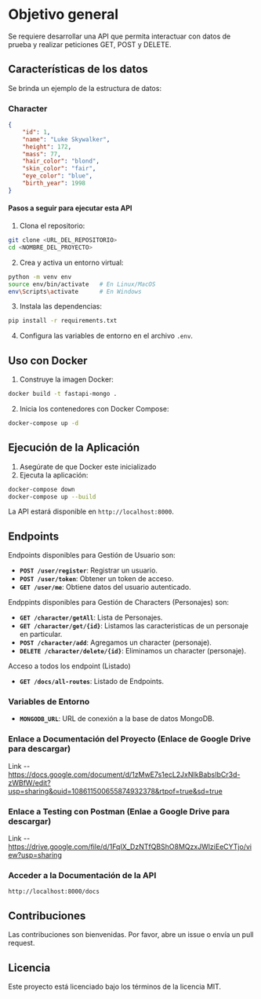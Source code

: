 
# Objetivo general
Se requiere desarrollar una API que permita interactuar con datos de prueba y realizar peticiones GET, POST y DELETE.

## Características de los datos
Se brinda un ejemplo de la estructura de datos:

### Character
```json
{
    "id": 1,
    "name": "Luke Skywalker",
    "height": 172,
    "mass": 77,
    "hair_color": "blond",
    "skin_color": "fair",
    "eye_color": "blue",
    "birth_year": 1998
}

```
#### Pasos a seguir para ejecutar esta API


1. Clona el repositorio:

```sh
git clone <URL_DEL_REPOSITORIO>
cd <NOMBRE_DEL_PROYECTO>
```

2. Crea y activa un entorno virtual:

```sh
python -m venv env
source env/bin/activate   # En Linux/MacOS
env\Scripts\activate      # En Windows
```

3. Instala las dependencias:

```sh
pip install -r requirements.txt
```

4. Configura las variables de entorno en el archivo `.env`.

## Uso con Docker

1. Construye la imagen Docker:

```sh
docker build -t fastapi-mongo .
```

2. Inicia los contenedores con Docker Compose:

```sh
docker-compose up -d
```

## Ejecución de la Aplicación

1. Asegúrate de que Docker este inicializado
2. Ejecuta la aplicación:

```sh
docker-compose down
docker-compose up --build
```

La API estará disponible en `http://localhost:8000`.

## Endpoints

Endpoints disponibles para Gestión de Usuario son:

- **`POST /user/register`**: Registrar un usuario.
- **`POST /user/token`**: Obtener un token de acceso.
- **`GET /user/me`**: Obtiene datos del usuario autenticado.

Endppints disponibles para Gestión de Characters (Personajes) son:

- **`GET /character/getAll`**: Lista de Personajes.
- **`GET /character/get/{id}`**: Listamos las caracteristicas de un personaje en particular.
- **`POST /character/add`**: Agregamos un character (personaje).
- **`DELETE /character/delete/{id}`**: Eliminamos un character (personaje).

Acceso a todos los endpoint (Listado)

- **`GET /docs/all-routes`**: Listado de Endpoints.

### Variables de Entorno

- **`MONGODB_URL`**: URL de conexión a la base de datos MongoDB.

### Enlace a Documentación del Proyecto (Enlace de Google Drive para descargar)

Link -- https://docs.google.com/document/d/1zMwE7s1ecL2JxNIkBabsIbCr3d-zWBfW/edit?usp=sharing&ouid=108611500655874932378&rtpof=true&sd=true

### Enlace a Testing con Postman (Enlae a Google Drive para descargar)

Link -- https://drive.google.com/file/d/1FqIX_DzNTfQBShO8MQzxJWlziEeCYTjo/view?usp=sharing

### Acceder a la Documentación de la API

 `http://localhost:8000/docs`

## Contribuciones

Las contribuciones son bienvenidas. Por favor, abre un issue o envía un pull request.

## Licencia

Este proyecto está licenciado bajo los términos de la licencia MIT.
